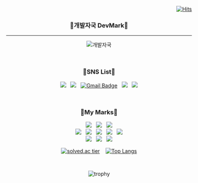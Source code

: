 <div align="right">
  
  [![Hits](https://hits.seeyoufarm.com/api/count/incr/badge.svg?url=https%3A%2F%2Fgithub.com%2FDevM4rk)](https://hits.seeyoufarm.com)
  
</div>



<div align="center">
  
### 🐾개발자국 DevMark🐾
---
  ![개발자국](https://user-images.githubusercontent.com/48309387/153672393-143a2020-64c5-4a57-96fa-0ded5ac55666.png)

<br>
  
### 🐾SNS List🐾
   
<a href="https://www.youtube.com/user/DevM4rk/" target="_blank"><img src="https://img.shields.io/badge/Youtube-FF0000?style=flat-square&logo=Youtube&logoColor=white"/></a>
&nbsp;
<a href="https://www.instagram.com/iam.young/" target="_blank"><img src="https://img.shields.io/badge/Instagram-E4405F?style=flat-square&logo=Instagram&logoColor=white"/></a>
&nbsp;
[![Gmail Badge](https://img.shields.io/badge/Gmail-d14836?style=flat-square&logo=Gmail&logoColor=white&link=mailto:DevM4rk@gmail.com)](mailto:DevM4rk@gmail.com)
&nbsp;
<a href="http://qr.kakao.com/talk/Ga2.FY.ariWL8dqKQ.mWQqfRcXA-" target="_blank"><img src="https://img.shields.io/badge/KakaoTalk-FFCD00?style=flat-square&logo=KakaoTalk&logoColor=white"/></a>
&nbsp;
<a href="https://www.facebook.com/DevM4rk" target="_blank"><img src="https://img.shields.io/badge/Facebook-1877F2?style=flat-square&logo=Facebook&logoColor=white"/></a>

  
<br>
  
### 🐾My Marks🐾
  
  <img src="https://img.shields.io/badge/-C++-00599C?style=flat-square&logo=c%2B%2B&logoColor=white"/></a>
  &nbsp;
  <img src="https://img.shields.io/badge/Python-3776AB?style=flat-square&logo=Python&logoColor=white"/></a>
  &nbsp;
  <img src="https://img.shields.io/badge/Unreal Engine-0E1128?style=flat-square&logo=Unreal Engine&logoColor=white"/></a>
<br>
  <img src="https://img.shields.io/badge/Network-0076D6?style=flat-square&logo=Internet Explorer&logoColor=white"/></a>
  &nbsp;
  <img src="https://img.shields.io/badge/Wireshark-1679A7?style=flat-square&logo=Wireshark&logoColor=white"/></a>
  &nbsp;
  <img src="https://img.shields.io/badge/MySQL-4479A1?style=flat-square&logo=MySQL&logoColor=white"/></a>
  &nbsp;
  <img src="https://img.shields.io/badge/Django-092E20?style=flat-square&logo=Django&logoColor=white"/></a>
  &nbsp;
  <img src="https://img.shields.io/badge/Amazon AWS-232F3E?style=flat-square&logo=Amazon AWS&logoColor=white"/></a>
<br>
  <img src="https://img.shields.io/badge/Raspberry Pi-A22846?style=flat-square&logo=Raspberry Pi&logoColor=white"/></a>
  &nbsp;
  <img src="https://img.shields.io/badge/Linux-FCC624?style=flat-square&logo=Linux&logoColor=white"/></a>
  &nbsp;
  <img src="https://img.shields.io/badge/Qt-41CD52?style=flat-square&logo=Qt&logoColor=white"/></a>
  


[![solved.ac tier](http://mazassumnida.wtf/api/v2/generate_badge?boj=DevM4rk)](https://solved.ac/DevM4rk)
  &nbsp;&nbsp;
[![Top Langs](https://github-readme-stats.vercel.app/api/top-langs/?username=DevM4rk&layout=compact)](https://github.com/anuraghazra/github-readme-stats)

<br>
  
![trophy](https://github-profile-trophy.vercel.app/?username=DevM4rk&theme=flat&column=7)

  


</div>
  
